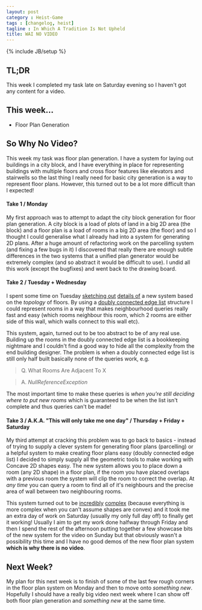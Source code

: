 ```yaml
---
layout: post
category : Heist-Game
tags : [changelog, heist]
tagline : In Which A Tradition Is Not Upheld
title: WAI NO VIDEO
---
```

{% include JB/setup %}


## TL;DR

This week I completed my task late on Saturday evening so I haven't got any content for a video.

## This week...

- Floor Plan Generation

## So Why No Video?

This week my task was floor plan generation. I have a system for laying out buildings in a city block, and I have everything in place for representing buildings with multiple floors and cross floor features like elevators and stairwells so the last thing I really need for basic city generation is a way to represent floor plans. However, this turned out to be a lot more difficult than I expected!

#### Take 1 / Monday

My first approach was to attempt to adapt the city block generation for floor plan generation. A city block is a load of plots of land in a big 2D area (the block) and a floor plan is a load of rooms in a big 2D area (the floor) and so I thought I could generalise what I already had into a system for generating 2D plans. After a huge amount of refactoring work on the parcelling system (and fixing a few bugs in it) I discovered that really there are enough subtle differences in the two systems that a unified plan generator would be extremely complex (and so abstract it would be difficult to use). I undid all this work (except the bugfixes) and went back to the drawing board.

#### Take 2 / Tuesday + Wednesday

I spent some time on Tuesday [sketching out](/assets/Notepad1.JPG) [details of](/assets/Notepad2.JPG) a new system based on the *topology* of floors. By using a [doubly connected edge list](https://en.wikipedia.org/wiki/Doubly_connected_edge_list) structure I could represent rooms in a way that makes neighbourhood queries really fast and easy (which rooms neighbour this room, which 2 rooms are either side of this wall, which walls connect to this wall etc).

This system, again, turned out to be too abstract to be of any real use. Building up the rooms in the doubly connected edge list is a bookkeeping nightmare and I couldn't find a good way to hide all the complexity from the end building designer. The problem is when a doubly connected edge list is still only half built basically none of the queries work, e.g.

 > Q. What Rooms Are Adjacent To X
 
 > A. _NullReferenceException_
 
 The most important time to make these queries is *when you're still deciding where to put new rooms* which is guaranteed to be when the list isn't complete and thus queries can't be made!
 
#### Take 3 / A.K.A. "This will only take me one day" / Thursday + Friday + Saturday
 
 My third attempt at cracking this problem was to go back to basics - instead of trying to supply a clever system for generating floor plans (parcelling) or a helpful system to make creating floor plans easy (doubly connected edge list) I decided to simply supply all the geometric tools to make working with Concave 2D shapes easy. The new system allows you to place down a room (any 2D shape) in a floor plan, if the room you have placed overlaps with a previous room the system will clip the room to correct the overlap. At *any time* you can query a room to find all of it's neighbours and the precise area of wall between two neighbouring rooms.
 
 This system turned out to be [incredibly](/assets/Notepad3.JPG) [complex](/assets/Notepad4.JPG) (because everything is more complex when you can't assume shapes are convex) and it took me an extra day of work on Saturday (usually my only full day off) to finally get it working! Usually I aim to get my work done halfway through Friday and then I spend the rest of the afternoon putting together a few showcase bits of the new system for the video on Sunday but that obviously wasn't a possibility this time and I have no good demos of the new floor plan system **which is why there is no video**.
 
## Next Week?
 
 My plan for this next week is to finish of some of the last few rough corners in the floor plan system on Monday and then to move onto *something new*. Hopefully I should have a really big video next week where I can show off both floor plan generation and *something new* at the same time.
